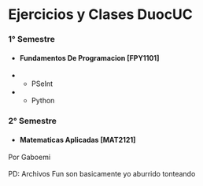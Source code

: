# Ejercicios y Clases DuocUC

### **1° Semestre**

- #### Fundamentos De Programacion [FPY1101]

- - PSeInt
- - Python

### **2° Semestre**

- #### Matematicas Aplicadas [MAT2121]

Por Gaboemi<br><br>
PD: Archivos Fun son basicamente yo aburrido tonteando
